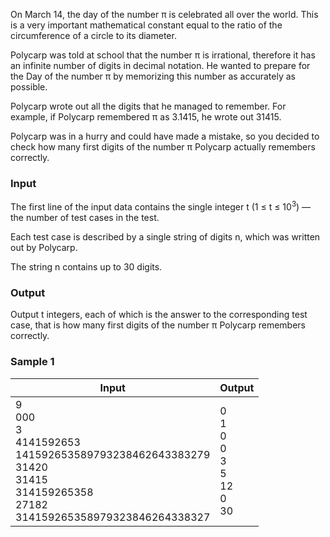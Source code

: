 On March 14, the day of the number π is celebrated all over the world. This is a very important mathematical constant equal to the ratio of the circumference of a circle to its diameter.    

Polycarp was told at school that the number π is irrational, therefore it has an infinite number of digits in decimal notation. He wanted to prepare for the Day of the number π by memorizing this number as accurately as possible.     

Polycarp wrote out all the digits that he managed to remember. For example, if Polycarp remembered π as 3.1415, he wrote out 31415.     

Polycarp was in a hurry and could have made a mistake, so you decided to check how many first digits of the number π Polycarp actually remembers correctly.

### Input  
The first line of the input data contains the single integer t (1 ≤ t ≤ 10<sup>3</sup>) — the number of test cases in the test.      

Each test case is described by a single string of digits n, which was written out by Polycarp.   

The string n contains up to 30 digits.

### Output
Output t integers, each of which is the answer to the corresponding test case, that is how many first digits of the number π Polycarp remembers correctly.

### Sample 1
| Input | Output |
| -------- | -------- |
|9<br>000<br>3<br>4141592653<br>141592653589793238462643383279<br>31420<br>31415<br>314159265358<br>27182<br>314159265358979323846264338327  |0<br>1<br>0<br>0<br>3<br>5<br>12<br>0<br>30  |

